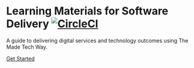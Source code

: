 # Learning Materials for Software Delivery [![CircleCI](https://circleci.com/gh/madetech/learn.svg?style=shield)](https://circleci.com/gh/madetech/learn)

A guide to delivering digital services and technology outcomes using The Made Tech Way.

[Get Started](https://learn.madetech.com)
